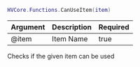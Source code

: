 ```lua
HVCore.Functions.CanUseItem(item)
```

| Argument | Description | Required |
| ----------- | ----------- | ----------- |
| @item | Item Name | true |

Checks if the given item can be used